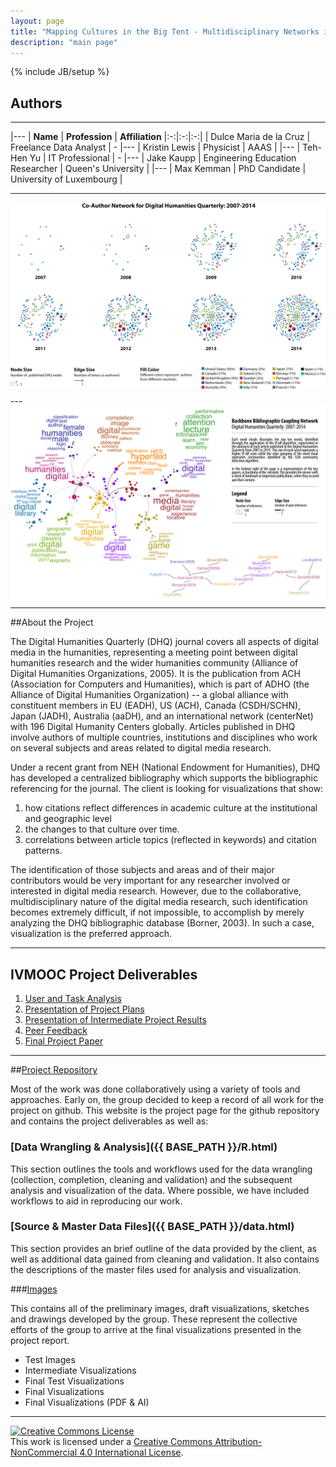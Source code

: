 ```yaml
---
layout: page
title: "Mapping Cultures in the Big Tent - Multidisciplinary Networks in the Digital Humanities Quarterly"
description: "main page"
---
```

{% include JB/setup %}

## Authors
---

|---
| **Name** | **Profession** | **Affiliation**
|:-:|:-:|:-:|
| Dulce Maria de la Cruz  | Freelance Data Analyst | -
|---
| Kristin Lewis | Physicist | AAAS  |
|---
| Teh-Hen Yu | IT Professional | -
|---
| Jake Kaupp | Engineering Education Researcher | Queen's University |
|---
| Max Kemman | PhD Candidate | University of Luxembourg |

---

<img src="https://raw.githubusercontent.com/jkaupp/DHQ/master/images/Final%20Visualizations/FixedCo-author-by-year-landscape.png" style="float: center; margin-right: 1%; margin-bottom: 0.5em;" >
---

<img src="https://raw.githubusercontent.com/jkaupp/DHQ/master/images/Final%20Visualizations/BiblioBackbone%20-%20Collected.png" style="float: left; margin-right: 1%; margin-bottom: 0.5em;" >


<p style="clear: both;">
</p>

---

##About the Project

The Digital Humanities Quarterly (DHQ) journal covers all aspects of digital media in the humanities, representing a meeting point between digital humanities research and the wider humanities community (Alliance of Digital Humanities Organizations, 2005). It is the publication from ACH (Association for Computers and Humanities), which is part of ADHO (the Alliance of Digital Humanities Organization)  -- a global alliance with constituent members in EU (EADH), US (ACH), Canada (CSDH/SCHN), Japan (JADH), Australia (aaDH), and an international network (centerNet) with 196 Digital Humanity Centers globally. Articles published in DHQ involve authors of multiple countries, institutions and disciplines who work on several subjects and areas related to digital media research.

Under a recent grant from NEH (National Endowment for Humanities), DHQ has developed a centralized bibliography which supports the bibliographic referencing for the journal. The client is looking for visualizations that show:

1.	how citations reflect differences in academic culture at the institutional and geographic level
2. 	the changes to that culture over time.
3.	correlations between article topics (reflected in keywords) and citation patterns.

The identification of those subjects and areas and of their major contributors would be very important for any researcher involved or interested in digital media research. However, due to the collaborative, multidisciplinary nature of the digital media research, such identification becomes extremely difficult, if not impossible, to accomplish by merely analyzing the DHQ bibliographic database (Borner, 2003). In such a case, visualization is the preferred approach.

---

## IVMOOC Project Deliverables

1. [User and Task Analysis]({{BASE_PATH}}/coursework/VisualizingDHQ_UserTaskAnalysis.pdf)
2. [Presentation of Project Plans]({{BASE_PATH}}/coursework/DHQ_Writeup1-8.pdf)
3. [Presentation of Intermediate Project Results]({{BASE_PATH}}/coursework/DHQ_WriteupItem1-10.pdf)
4. [Peer Feedback]({{BASE_PATH}}/coursework/8-VisualizingDHQBibliography-review.pdf)
5. [Final Project Paper]({{BASE_PATH}}/coursework/VisualizingDHQ_Final_Paper.pdf)

---

##[Project Repository](https://github.com/jkaupp/DHQ)

Most of the work was done collaboratively using a variety of tools and approaches.  Early on, the group decided to keep a record of all work for the project on github.  This website is the project page for the github repository and contains the project deliverables as well as:

### [Data Wrangling & Analysis]({{ BASE_PATH }}/R.html)

This section outlines the tools and workflows used for the data wrangling (collection, completion, cleaning and validation) and the subsequent analysis and visualization of the data.  Where possible, we have included workflows to aid in reproducing our work.

### [Source & Master Data Files]({{ BASE_PATH }}/data.html)

This section provides an brief outline of the data provided by the client, as well as additional data gained from cleaning and validation.  It also contains the descriptions of the master files used for analysis and visualization.

###[Images](https://github.com/jkaupp/DHQ/tree/master/images)

This contains all of the preliminary images, draft visualizations, sketches and drawings developed by the group.  These represent the collective efforts of the group to arrive at the final visualizations presented in the project report.

* Test Images
* Intermediate Visualizations
* Final Test Visualizations
* Final Visualizations
* Final Visualizations (PDF & AI)

---
<a rel="license" href="http://creativecommons.org/licenses/by-nc/4.0/"><img alt="Creative Commons License" style="border-width:0" src="https://i.creativecommons.org/l/by-nc/4.0/88x31.png" /></a><br />This work is licensed under a <a rel="license" href="http://creativecommons.org/licenses/by-nc/4.0/">Creative Commons Attribution-NonCommercial 4.0 International License</a>.

